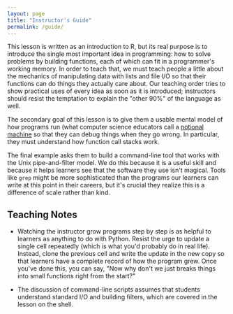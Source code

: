 ```yaml
---
layout: page
title: "Instructor's Guide"
permalink: /guide/
---
```



This lesson is written as an introduction to R,
but its real purpose is to introduce the single most important idea in programming:
how to solve problems by building functions,
each of which can fit in a programmer's working memory.
In order to teach that,
we must teach people a little about
the mechanics of manipulating data with lists and file I/O
so that their functions can do things they actually care about.
Our teaching order tries to show practical uses of every idea as soon as it is introduced;
instructors should resist the temptation to explain
the "other 90%" of the language
as well.

The secondary goal of this lesson is to give them a usable mental model of how programs run
(what computer science educators call a [notional machine](reference.html#notional-machine)
so that they can debug things when they go wrong.
In particular,
they must understand how function call stacks work.

The final example asks them to build a command-line tool
that works with the Unix pipe-and-filter model.
We do this because it is a useful skill
and because it helps learners see that the software they use isn't magical.
Tools like `grep` might be more sophisticated than
the programs our learners can write at this point in their careers,
but it's crucial they realize this is a difference of scale rather than kind.

## Teaching Notes

*   Watching the instructor grow programs step by step
    is as helpful to learners as anything to do with Python.
    Resist the urge to update a single cell repeatedly
    (which is what you'd probably do in real life).
    Instead,
    clone the previous cell and write the update in the new copy
    so that learners have a complete record of how the program grew.
    Once you've done this,
    you can say,
    "Now why don't we just breaks things into small functions right from the start?"

*   The discussion of command-line scripts
    assumes that students understand standard I/O and building filters,
    which are covered in the lesson on the shell.
